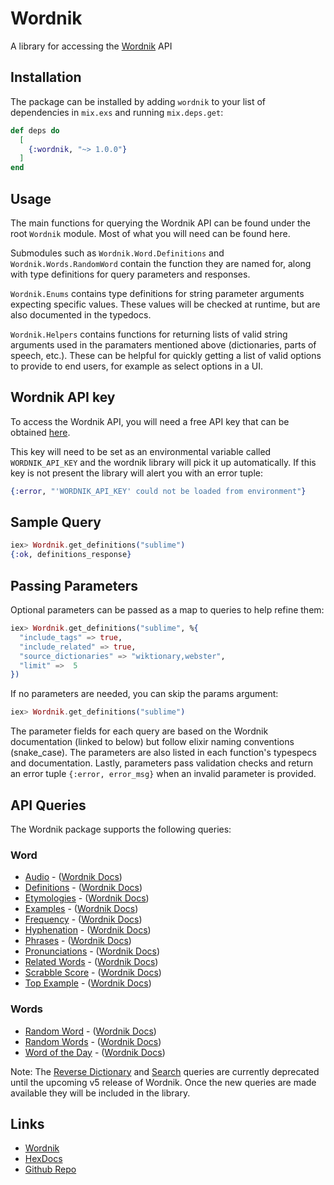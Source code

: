 # Wordnik

A library for accessing the [Wordnik](https://developer.wordnik.com/) API

## Installation

The package can be installed by adding `wordnik` to your list of dependencies in `mix.exs` and running `mix.deps.get`:

```elixir
def deps do
  [
    {:wordnik, "~> 1.0.0"}
  ]
end
```

## Usage

The main functions for querying the Wordnik API can be found under the root `Wordnik` module. Most of what you will need can be found here.

Submodules such as `Wordnik.Word.Definitions` and `Wordnik.Words.RandomWord` contain the function they are named for, along with type definitions for query parameters and responses.

`Wordnik.Enums` contains type definitions for string parameter arguments expecting specific values. These values will be checked at runtime, but are also documented in the typedocs.

`Wordnik.Helpers` contains functions for returning lists of valid string arguments used in the paramaters mentioned above (dictionaries, parts of speech, etc.). These can be helpful for quickly getting a list of valid options to provide to end users, for example as select options in a UI.

## Wordnik API key

To access the Wordnik API, you will need a free API key that can be obtained [here](https://developer.wordnik.com/).

This key will need to be set as an environmental variable called `WORDNIK_API_KEY` and the wordnik library will pick it up automatically. If this key is not present the library will alert you with an error tuple:

```elixir
{:error, "'WORDNIK_API_KEY' could not be loaded from environment"}
```

## Sample Query

```elixir
iex> Wordnik.get_definitions("sublime")
{:ok, definitions_response}
```

## Passing Parameters

Optional parameters can be passed as a map to queries to help refine them:

```elixir
iex> Wordnik.get_definitions("sublime", %{
  "include_tags" => true,
  "include_related" => true,
  "source_dictionaries" => "wiktionary,webster",
  "limit" =>  5
})
```

If no parameters are needed, you can skip the params argument:

```elixir
iex> Wordnik.get_definitions("sublime")
```

The parameter fields for each query are based on the Wordnik documentation (linked to below) but follow elixir naming conventions (snake_case). The parameters are also listed in each function's typespecs and documentation. Lastly, parameters pass validation checks and return an error tuple `{:error, error_msg}` when an invalid parameter is provided.

## API Queries

The Wordnik package supports the following queries:

### Word

- [Audio](`Wordnik.Word.Audio`) - ([Wordnik Docs](https://developer.wordnik.com/docs#!/word/getAudio))
- [Definitions](`Wordnik.Word.Definitions`) - ([Wordnik Docs](https://developer.wordnik.com/docs#!/word/getDefinitions))
- [Etymologies](`Wordnik.Word.Etymologies`) - ([Wordnik Docs](https://developer.wordnik.com/docs#!/word/getEtymologies))
- [Examples](`Wordnik.Word.Examples`) - ([Wordnik Docs](https://developer.wordnik.com/docs#!/word/getExamples))
- [Frequency](`Wordnik.Word.Frequency`) - ([Wordnik Docs](https://developer.wordnik.com/docs#!/word/getWordFrequency))
- [Hyphenation](`Wordnik.Word.Hyphenation`) - ([Wordnik Docs](https://developer.wordnik.com/docs#!/word/getHyphenation))
- [Phrases](`Wordnik.Word.Phrases`) - ([Wordnik Docs](https://developer.wordnik.com/docs#!/word/getPhrases))
- [Pronunciations](`Wordnik.Word.Pronunciations`) - ([Wordnik Docs](https://developer.wordnik.com/docs#!/word/getTextPronunciations))
- [Related Words](`Wordnik.Word.RelatedWords`) - ([Wordnik Docs](https://developer.wordnik.com/docs#!/word/getRelatedWords))
- [Scrabble Score](`Wordnik.Word.ScrabbleScore`) - ([Wordnik Docs](https://developer.wordnik.com/docs#!/word/getScrabbleScore))
- [Top Example](`Wordnik.Word.TopExample`) - ([Wordnik Docs](https://developer.wordnik.com/docs#!/word/getTopExample))

### Words

- [Random Word](`Wordnik.Words.RandomWord`) - ([Wordnik Docs](https://developer.wordnik.com/docs#!/words/getRandomWord))
- [Random Words](`Wordnik.Words.RandomWords`) - ([Wordnik Docs](https://developer.wordnik.com/docs#!/words/getRandomWords))
- [Word of the Day](`Wordnik.Words.WordOfTheDay`) - ([Wordnik Docs](https://developer.wordnik.com/docs#!/words/getWordOfTheDay))

Note: The [Reverse Dictionary](https://developer.wordnik.com/docs#!/words/reverseDictionary) and [Search](https://developer.wordnik.com/docs#!/words/searchWords) queries are currently deprecated until the upcoming v5 release of Wordnik. Once the new queries are made available they will be included in the library.

## Links

- [Wordnik](https://developer.wordnik.com/)
- [HexDocs](https://hexdocs.pm/wordnik)
- [Github Repo](https://github.com/jt-rose/wordnik)
